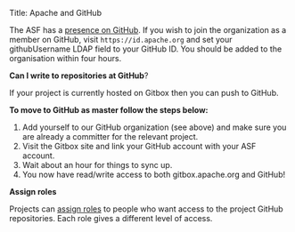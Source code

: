 Title: Apache and GitHub

The ASF has a <a href="https://github.com/apache" target="_blank">presence on GitHub</a>. If you wish to join the organization as a member on GitHub, visit `https://id.apache.org` and set your githubUsername LDAP field to your GitHub ID. You should be added to the organisation within four hours.

**Can I write to repositories at GitHub**?

If your project is currently hosted on Gitbox then you can push to GitHub.

**To move to GitHub as master follow the steps below:**

1. Add yourself to our GitHub organization (see above) and make sure you are already a committer for the relevant project.
1. Visit the Gitbox site and link your GitHub account with your ASF account.
1. Wait about an hour for things to sync up.
1. You now have read/write access to both gitbox.apache.org and GitHub!

**Assign roles**

Projects can [assign roles](github-roles.html) to people who want access to the project GitHub repositories. Each role gives a different level of access.
